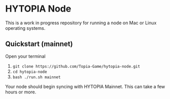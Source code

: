 # HYTOPIA Node

This is a work in progress repository for running a node on Mac or Linux operating systems.

## Quickstart (mainnet)

Open your terminal

1. `git clone https://github.com/Topia-Game/hytopia-node.git`
1. `cd hytopia-node`
1. `bash ./run.sh mainnet`

Your node should begin syncing with HYTOPIA Mainnet. This can take a few hours or more.
